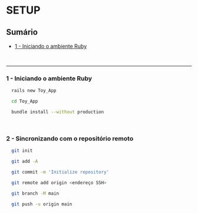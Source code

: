 # SETUP

## Sumário
- [1 - Iniciando o ambiente Ruby](#1---iniciando-o-ambiente-ruby)


<br />

<hr>

### <strong>1 - Iniciando o ambiente Ruby</strong>

  ```sh
    rails new Toy_App
  ```

  ```sh
    cd Toy_App
  ```

  ```sh
    bundle install --without production
  ```


 <br />

 ### <strong>2 - Sincronizando com o repositório remoto</strong>

  ```sh
    git init
  ```

  ```sh
    git add -A
  ```

  ```sh
    git commit -m 'Initialize repository'
  ```

  ```sh
    git remote add origin <endereço SSH>
  ```

  ```sh
    git branch -M main
  ```
  ```sh
    git push -u origin main
  ```

 <br />
